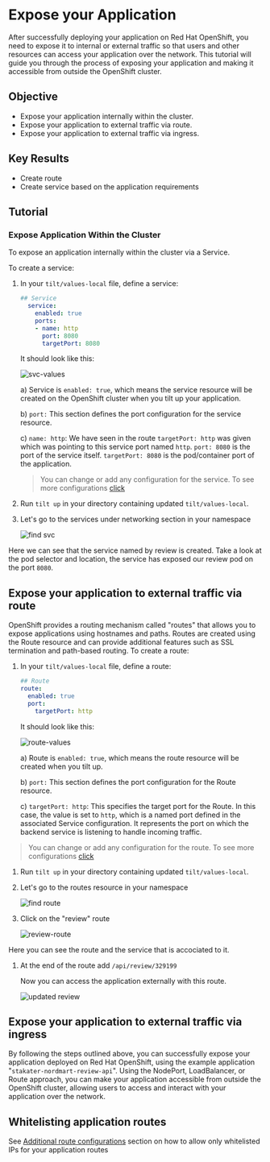 # Expose your Application

After successfully deploying your application on Red Hat OpenShift, you need to expose it to internal or external traffic so that users and other resources can access your application over the network. This tutorial will guide you through the process of exposing your application and making it accessible from outside the OpenShift cluster.

## Objective

- Expose your application internally within the cluster.
- Expose your application to external traffic via route.
- Expose your application to external traffic via ingress.

## Key Results

- Create route
- Create service based on the application requirements

## Tutorial

### Expose Application Within the Cluster

To expose an application internally within the cluster via a Service.

To create a service:

1. In your `tilt/values-local` file, define a service:

    ```yaml
    ## Service
      service:
        enabled: true
        ports:
        - name: http
          port: 8080
          targetPort: 8080
    ```

    It should look like this:

    ![svc-values](images/svc-values.png)

    a) Service is `enabled: true`, which means the service resource will be created on the OpenShift cluster when you tilt up your application.

    b) `port:` This section defines the port configuration for the service resource.

    c) `name: http`: We have seen in the route `targetPort: http` was given which was pointing to this service port named `http`. `port: 8080` is the port of the service itself. `targetPort: 8080` is the pod/container port of the application.

    > You can change or add any configuration for the service. To see more configurations [click](https://docs.openshift.com/container-platform/3.11/architecture/core_concepts/pods_and_services.html#services)

2. Run `tilt up` in your directory containing updated `tilt/values-local`.

3. Let's go to the services under networking section in your namespace

      ![find svc](images/svc.png)

Here we can see that the service named by review is created. Take a look at the pod selector and location, the service has exposed our review pod on the port `8080`.

## Expose your application to external traffic via route

OpenShift provides a routing mechanism called "routes" that allows you to expose applications using hostnames and paths. Routes are created using the Route resource and can provide additional features such as SSL termination and path-based routing. To create a route:

1. In your `tilt/values-local` file, define a route:

    ```yaml
    ## Route
    route:
      enabled: true
      port:
        targetPort: http
    ```

    It should look like this:

    ![route-values](images/route-values.png)

    a) Route is `enabled: true`, which means the route resource will be created when you tilt up.

    b) `port:` This section defines the port configuration for the Route resource.

    c) `targetPort: http`: This specifies the target port for the Route. In this case, the value is set to `http`, which is a named port defined in the associated Service configuration. It represents the port on which the backend service is listening to handle incoming traffic.

> You can change or add any configuration for the route. To see more configurations [click](https://docs.openshift.com/container-platform/4.11/networking/routes/route-configuration.html)

1. Run `tilt up` in your directory containing updated `tilt/values-local`.

1. Let's go to the routes resource in your namespace

    ![find route](images/find-route.png)

1. Click on the "review" route

    ![review-route](images/review-route.png)

Here you can see the route and the service that is accociated to it.

1. At the end of the route add `/api/review/329199`

    Now you can access the application externally with this route.

    ![updated review](./../04-deploy-app/images/product-review-json-after-change.png)

## Expose your application to external traffic via ingress

By following the steps outlined above, you can successfully expose your application deployed on Red Hat OpenShift, using the example application "`stakater-nordmart-review-api`". Using the NodePort, LoadBalancer, or Route approach, you can make your application accessible from outside the OpenShift cluster, allowing users to access and interact with your application over the network.

## Whitelisting application routes

See [Additional route configurations](../../../../for-administrators/secure-your-cluster/secure-routes.md#additional-route-configuration) section on how to allow only whitelisted IPs for your application routes
